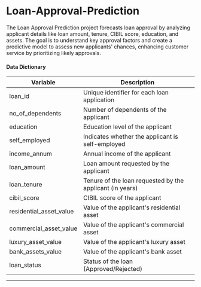 # Loan-Approval-Prediction
The Loan Approval Prediction project forecasts loan approval by analyzing applicant details like loan amount, tenure, CIBIL score, education, and assets. The goal is to understand key approval factors and create a predictive model to assess new applicants' chances, enhancing customer service by prioritizing likely approvals.






#### Data Dictionary

| Variable                  | Description                                        |
|--------------------------|-----------------------------------------------------|
| loan_id                  | Unique identifier for each loan application         |
| no_of_dependents         | Number of dependents of the applicant               |
| education                | Education level of the applicant                    |
| self_employed            | Indicates whether the applicant is self-employed    |
| income_annum             | Annual income of the applicant                      | 
| loan_amount              | Loan amount requested by the applicant              |
| loan_tenure              | Tenure of the loan requested by the applicant (in years) |
| cibil_score              | CIBIL score of the applicant                        |
| residential_asset_value  | Value of the applicant's residential asset          |
| commercial_asset_value   | Value of the applicant's commercial asset           |
| luxury_asset_value       | Value of the applicant's luxury asset               |
| bank_assets_value        | Value of the applicant's bank asset                 |
| loan_status              | Status of the loan (Approved/Rejected)              |
---------------------------------------------------------------------------------
